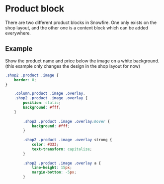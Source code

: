 Product block
=============

There are two different product blocks in Snowfire. One only exists on the shop layout, and the other one is a content block which can be added everywhere.

Example
-------
Show the product name and price below the image on a white background. 
(this example only changes the design in the shop layout for now)

```css
.shop2 .product .image {
	border: 0;
}

	.column.product .image .overlay,
	.shop2 .product .image .overlay {
		position: static;
		background: #fff;
	}
	
		.shop2 .product .image .overlay:hover {
			background: #fff;
		}
	
		.shop2 .product .image .overlay strong { 
			color: #333;
			text-transform: capitalize;
		}
		
		.shop2 .product .image .overlay a { 
			line-height: 15px;
			margin-bottom: -5px;
		}
```